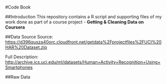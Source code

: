 #Code Book

##Introduction
This repository contains a R script and supporting files of my work done as part of a course project - **Getting & Cleaning Data on Coursera**

##Data Source
Source: https://d396qusza40orc.cloudfront.net/getdata%2Fprojectfiles%2FUCI%20HAR%20Dataset.zip 

Full Description: http://archive.ics.uci.edu/ml/datasets/Human+Activity+Recognition+Using+Smartphones

##Raw Data

